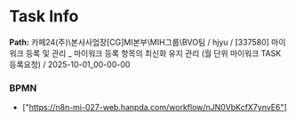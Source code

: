 # Task Info

**Path:** 카페24(주)\본사사업장\[CG]MI본부\MIH그룹\BVO팀 / hjyu / [337580] 마이워크 등록 및 관리 _ 마이워크 등록 항목의 최신화 유지 관리 (월 단위 마이워크 TASK 등록요청) / 2025-10-01_00-00-00

### BPMN
- ["https://n8n-mi-027-web.hanpda.com/workflow/nJN0VbKcfX7ynvE6"]

